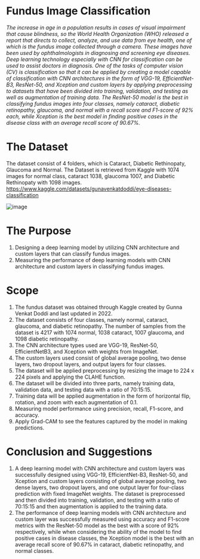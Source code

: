 # Fundus Image Classification
*The increase in age in a population results in cases of visual impairment that cause blindness, so the World Health Organization (WHO) released a report that directs to collect, analyze, and use data from eye health, one of which is the fundus image collected through a camera. These images have been used by ophthalmologists in diagnosing and screening eye diseases. Deep learning technology especially with CNN for classification can be used to assist doctors in diagnosis. One of the tasks of computer vision (CV) is classification so that it can be applied by creating a model capable of classification with CNN architectures in the form of VGG-19, EfficientNet-B3, ResNet-50, and Xception and custom layers by applying preprocessing to datasets that have been divided into training, validation, and testing as well as augmentation of training data. The ResNet-50 model is the best in classifying fundus images into four classes, namely cataract, diabetic retinopathy, glaucoma, and normal with a recall score and F1-score of 92% each, while Xception is the best model in finding positive cases in the disease class with an average recall score of 90.67%.*

# The Dataset
The dataset consist of 4 folders, which is Cataract, Diabetic Rethinopaty, Glaucoma and Normal. The Dataset is retrieved from Kaggle with 1074 images for normal class, cataract 1038, glaucoma 1007, and Diabetic Rethinopaty with 1098 images.
https://www.kaggle.com/datasets/gunavenkatdoddi/eye-diseases-classification

![image](https://github.com/user-attachments/assets/c804e71b-f461-4473-a649-1e18183745fc)

# The Purpose 
1.	Designing a deep learning model by utilizing CNN architecture and custom layers that can classify fundus images.
2.	Measuring the performance of deep learning models with CNN architecture and custom layers in classifying fundus images.

# Scope
1. The fundus dataset was obtained through Kaggle created by Gunna Venkat Doddi and last updated in 2022.
2. The dataset consists of four classes, namely normal, cataract, glaucoma, and diabetic retinopathy. The number of samples from the dataset is 4217 with 1074 normal, 1038 cataract, 1007 glaucoma, and 1098 diabetic retinopathy.
3. The CNN architecture types used are VGG-19, ResNet-50, EfficientNetB3, and Xception with weights from ImageNet.
4. The custom layers used consist of global average pooling, two dense layers, two dropout layers, and output layers for four classes.
5. The dataset will be applied preprocessing by resizing the image to 224 x 224 pixels and applying the CLAHE function.
6. The dataset will be divided into three parts, namely training data, validation data, and testing data with a ratio of 70:15:15.
7. Training data will be applied augmentation in the form of horizontal flip, rotation, and zoom with each augmentation of 0.1.
8. Measuring model performance using precision, recall, F1-score, and accuracy.
9. Apply Grad-CAM to see the features captured by the model in making predictions.

# Conclusion and Suggestions
1.	A deep learning model with CNN architecture and custom layers was successfully designed using VGG-19, EfficientNet-B3, ResNet-50, and Xception and custom layers consisting of global average pooling, two dense layers, two dropout layers, and one output layer for four-class prediction with fixed ImageNet weights. The dataset is preprocessed and then divided into training, validation, and testing with a ratio of 70:15:15 and then augmentation is applied to the training data.
2.	The performance of deep learning models with CNN architecture and custom layer was successfully measured using accuracy and F1-score metrics with the ResNet-50 model as the best with a score of 92% respectively, while when considering the ability of the model to find positive cases in disease classes, the Xception model is the best with an average recall score of 90.67% in cataract, diabetic retinopathy, and normal classes.
